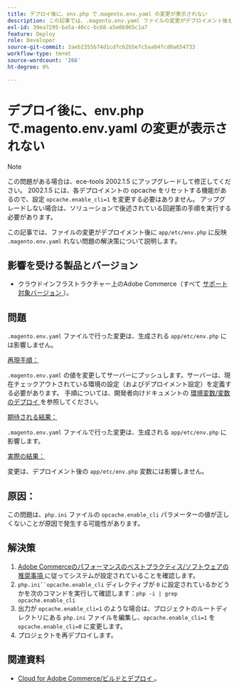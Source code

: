 ```yaml
---
title: デプロイ後に、env.php で.magento.env.yaml の変更が表示されない
description: この記事では、.magento.env.yaml ファイルの変更がデプロイメント後もapp/etc/env.phpに反映されない問題の解決策について説明します。
exl-id: 39ea7295-ba5a-40cc-bc68-a5e0b965c1a7
feature: Deploy
role: Developer
source-git-commit: 2aeb2355b74d1cdfc62b5e7c5aa04fcd0a654733
workflow-type: tm+mt
source-wordcount: '266'
ht-degree: 0%

---
```


# デプロイ後に、env.php で.magento.env.yaml の変更が表示されない

>[!NOTE]
>
>この問題がある場合は、ece-tools 2002.1.5 にアップグレードして修正してください。 2002.1.5 には、各デプロイメントの opcache をリセットする機能があるので、設定 `opcache.enable_cli=1` を変更する必要はありません。 アップグレードしない場合は、ソリューションで後述されている回避策の手順を実行する必要があります。

この記事では、ファイルの変更がデプロイメント後に `app/etc/env.php` に反映 `.magento.env.yaml` れない問題の解決策について説明します。

## 影響を受ける製品とバージョン

* クラウドインフラストラクチャー上のAdobe Commerce（すべて [ サポート対象バージョン ](https://magento.com/sites/default/files/magento-software-lifecycle-policy.pdf)）。

## 問題

`.magento.env.yaml` ファイルで行った変更は、生成される `app/etc/env.php` には影響しません。

<u> 再現手順：</u>

`.magento.env.yaml` の値を変更してサーバーにプッシュします。サーバーは、現在チェックアウトされている環境の設定（およびデプロイメント設定）を定義する必要があります。 手順については、開発者向けドキュメントの [ 環境変数/変数のデプロイ ](https://experienceleague.adobe.com/en/docs/commerce-cloud-service/user-guide/configure/env/stage/variables-deploy) を参照してください。

<u> 期待される結果：</u>

`.magento.env.yaml` ファイルで行った変更は、生成される `app/etc/env.php` に影響します。

<u> 実際の結果：</u>

変更は、デプロイメント後の `app/etc/env.php` 変数には影響しません。

## 原因：

この問題は、`php.ini` ファイルの `opcache.enable_cli` パラメーターの値が正しくないことが原因で発生する可能性があります。

## 解決策

1. [Adobe Commerceのパフォーマンスのベストプラクティス/ソフトウェアの推奨事項 ](https://experienceleague.adobe.com/en/docs/commerce-operations/performance-best-practices/software) に従ってシステムが設定されていることを確認します。
1. `php.ini``opcache.enable_cli` ディレクティブが `0` に設定されているかどうかを次のコマンドを実行して確認します：`php -i | grep opcache.enable_cli`
1. 出力が `opcache.enable_cli=1` のような場合は、プロジェクトのルートディレクトリにある `php.ini` ファイルを編集し、`opcache.enable_cli=1` を `opcache.enable_cli=0` に変更します。
1. プロジェクトを再デプロイします。

## 関連資料

* [Cloud for Adobe Commerce/ビルドとデプロイ ](https://experienceleague.adobe.com/en/docs/commerce-cloud-service/user-guide/configure/env/configure-env-yaml)。
